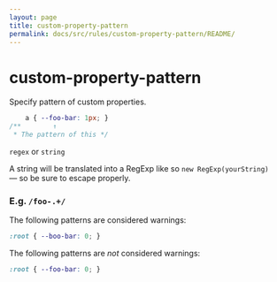 ```yaml
---
layout: page
title: custom-property-pattern
permalink: docs/src/rules/custom-property-pattern/README/
---
```


# custom-property-pattern

Specify pattern of custom properties.

```css
    a { --foo-bar: 1px; }
/**        ↑
 * The pattern of this */
```

`regex` or `string`

A string will be translated into a RegExp like so `new RegExp(yourString)` — so be sure to escape properly.

### E.g. `/foo-.+/`

The following patterns are considered warnings:

```css
:root { --boo-bar: 0; }
```

The following patterns are *not* considered warnings:

```css
:root { --foo-bar: 0; }
```
